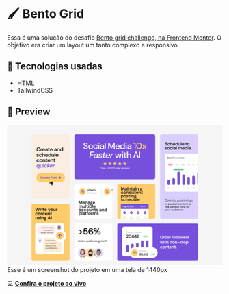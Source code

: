 # 🖌 Bento Grid

Essa é uma solução do desafio [Bento grid challenge, na Frontend Mentor](https://www.frontendmentor.io/challenges/bento-grid-RMydElrlOj). O objetivo era criar um layout um tanto complexo e responsivo.

## 🚀 Tecnologias usadas

- HTML
- TailwindCSS

## 📸 Preview

![Bento Grid Preview](./design/desktop_result.png)
Esse é um screenshot do projeto em uma tela de 1440px

💻 **[Confira o projeto ao vivo](https://frontendmentor-bentogrid.netlify.app/)**
